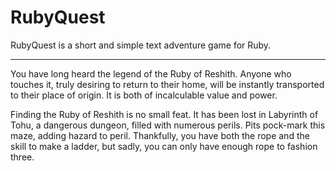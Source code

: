 
# RubyQuest
RubyQuest is a short and simple text adventure game for Ruby.

---
You have long heard the legend of the Ruby of Reshith.  Anyone who touches
it, truly desiring to return to their home, will be instantly transported to
their place of origin.  It is both of incalculable value and power.

Finding the Ruby of Reshith is no small feat.  It has been lost in Labyrinth
of Tohu, a dangerous dungeon, filled with numerous perils.  Pits pock-mark
this maze, adding hazard to peril.  Thankfully, you have both the rope and the
skill to make a ladder, but sadly, you can only have enough rope to fashion three.

